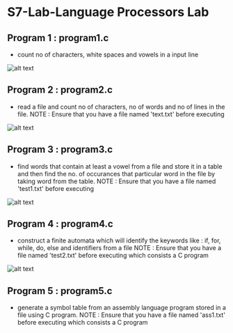 # S7-Lab-Language Processors Lab

## Program 1 : program1.c
- count no of characters, white spaces and vowels in a input line

![alt text](https://github.com/vedanshdwivedi/S7-Lab1-Language_Processors-Lab/blob/master/program1.png?raw=true)


## Program 2 : program2.c
- read a file and count no of characters, no of words and no of lines in the file.
NOTE : Ensure that you have a file named 'text.txt' before executing

![alt text](https://github.com/vedanshdwivedi/S7-Lab1-Language_Processors-Lab/blob/master/program2.png?raw=true)


## Program 3 : program3.c
- find words that contain at least a vowel from a file and store it in a table and then find the no. of occurances that particular word in the file by taking word from the table.
NOTE : Ensure that you have a file named 'test1.txt' before executing

![alt text](https://github.com/vedanshdwivedi/S7-Lab1-Language_Processors-Lab/blob/master/program3.png?raw=true)


## Program 4 : program4.c
- construct a finite automata which will identify the keywords like : if, for, while, do, else and identifiers from a file
NOTE : Ensure that you have a file named 'test2.txt' before executing which consists a C program

![alt text](https://github.com/vedanshdwivedi/S7-Lab1-Language_Processors-Lab/blob/master/program4.png?raw=true)

## Program 5 : program5.c
- generate a symbol table from an assembly language program stored in a file using C program.
NOTE : Ensure that you have a file named 'ass1.txt' before executing which consists a C program



